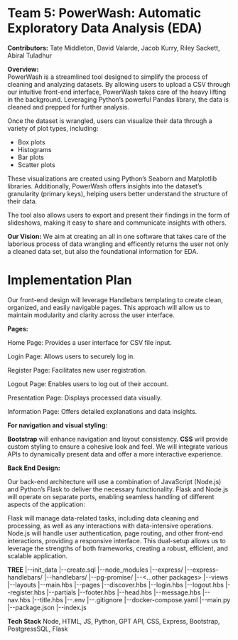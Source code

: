 # Team 5: PowerWash: Automatic Exploratory Data Analysis (EDA)

**Contributors:** Tate Middleton, David Valarde, Jacob Kurry, Riley Sackett, Abiral Tuladhur

**Overview:**  
PowerWash is a streamlined tool designed to simplify the process of cleaning and analyzing datasets. By allowing users to upload a CSV through our intuitive front-end interface, PowerWash takes care of the heavy lifting in the background. Leveraging Python’s powerful Pandas library, the data is cleaned and prepped for further analysis.

Once the dataset is wrangled, users can visualize their data through a variety of plot types, including:
- Box plots
- Histograms
- Bar plots
- Scatter plots

These visualizations are created using Python’s Seaborn and Matplotlib libraries. Additionally, PowerWash offers insights into the dataset’s granularity (primary keys), helping users better understand the structure of their data. 

The tool also allows users to export and present their findings in the form of slideshows, making it easy to share and communicate insights with others.

**Our Vision:**
We aim at creating an all in one software that takes care of the laborious process of data wrangling and efficently returns the user not only a cleaned data set, but also the foundational information for EDA.

# Implementation Plan

Our front-end design will leverage Handlebars templating to create clean, organized, and easily navigable pages. This approach will allow us to maintain modularity and clarity across the user interface.

**Pages:**

Home Page: Provides a user interface for CSV file input.

Login Page: Allows users to securely log in.

Register Page: Facilitates new user registration.

Logout Page: Enables users to log out of their account.

Presentation Page: Displays processed data visually.

Information Page: Offers detailed explanations and data insights.

**For navigation and visual styling:**

**Bootstrap** will enhance navigation and layout consistency.
**CSS** will provide custom styling to ensure a cohesive look and feel.
We will integrate various APIs to dynamically present data and offer a more interactive experience.

**Back End Design:**

Our back-end architecture will use a combination of JavaScript (Node.js) and Python’s Flask to deliver the necessary functionality. Flask and Node.js will operate on separate ports, enabling seamless handling of different aspects of the application:

Flask will manage data-related tasks, including data cleaning and processing, as well as any interactions with data-intensive operations.
Node.js will handle user authentication, page routing, and other front-end interactions, providing a responsive interface.
This dual-setup allows us to leverage the strengths of both frameworks, creating a robust, efficient, and scalable application.

**TREE**
|--init_data
    |--create.sql
|--node_modules
    |--express/
    |--express-handlebars/
    |--handlebars/
    |--pg-promise/
    |--<...other packages>
|--views
    |--layouts
        |--main.hbs
    |--pages
        |--discover.hbs
        |--login.hbs
        |--logout.hbs
        |--register.hbs
    |--partials
        |--footer.hbs
        |--head.hbs
        |--message.hbs
        |--nav.hbs
        |--title.hbs
|--.env
|--.gitignore
|--docker-compose.yaml
|--main.py
|--package.json
|--index.js


**Tech Stack**
Node, HTML, JS, Python, GPT API, CSS, Express, Bootstrap, PostgressSQL, Flask


